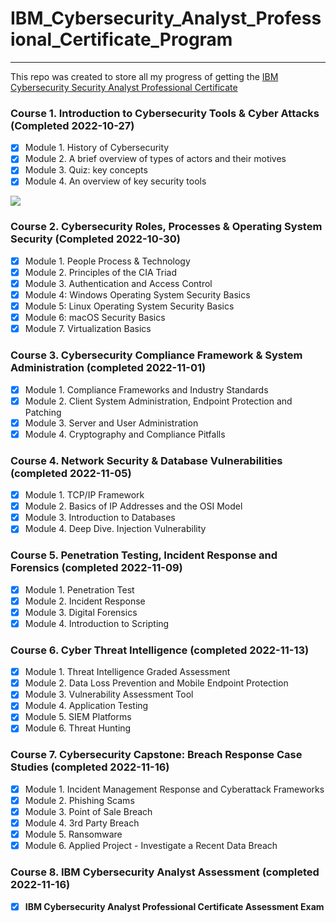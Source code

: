 # IBM_Cybersecurity_Analyst_Professional_Certificate_Program
 ---
 This repo was created to store all my progress of getting the [IBM Cybersecurity Security Analyst Professional Certificate](https://www.ibm.com/training/badge/ibm-cybersecurity-analyst-professional-certificate)
 
 ### Course 1. Introduction to Cybersecurity Tools & Cyber Attacks (Completed 2022-10-27) ###
- [x] Module 1. History of Cybersecurity
- [x] Module 2. A brief overview of types of actors and their motives
- [x] Module 3. Quiz: key concepts
- [x] Module 4. An overview of key security tools 

<img src = "/emirafiq88/IBM_Cybersecurity_Analyst_Professional_Certificate_Program/blob/main/Course%201%20Cert%20-%20Introduction%20to%20Cybersecurity%20Tools%20%26%20Cyber%20Attacks%20-%20X3GMTTMJRAVH.jpg?raw=true" style="max-width: 100%;" class="hoverZoomLink">

### Course 2. Cybersecurity Roles, Processes & Operating System Security  (Completed 2022-10-30) ###
- [x] Module 1. People Process & Technology
- [x] Module 2. Principles of the CIA Triad 
- [x] Module 3. Authentication and Access Control
- [x] Module 4: Windows Operating System Security Basics
- [x] Module 5: Linux Operating System Security Basics
- [x] Module 6: macOS Security Basics
- [x] Module 7. Virtualization Basics

### Course 3. Cybersecurity Compliance Framework & System Administration (completed 2022-11-01) ###
- [x] Module 1. Compliance Frameworks and Industry Standards
- [x] Module 2. Client System Administration, Endpoint Protection and Patching
- [x] Module 3. Server and User Administration
- [x] Module 4. Cryptography and Compliance Pitfalls

### Course 4. Network Security & Database Vulnerabilities (completed 2022-11-05) ###
- [x] Module 1. TCP/IP Framework
- [x] Module 2. Basics of IP Addresses and the OSI Model
- [x] Module 3. Introduction to Databases
- [x] Module 4. Deep Dive. Injection Vulnerability

### Course 5. Penetration Testing, Incident Response and Forensics (completed 2022-11-09) ###  
- [x] Module 1. Penetration Test 
- [x] Module 2. Incident Response 
- [x] Module 3. Digital Forensics 
- [x] Module 4. Introduction to Scripting 

### Course 6. Cyber Threat Intelligence (completed 2022-11-13) ###  
- [x] Module 1. Threat Intelligence Graded Assessment
- [x] Module 2. Data Loss Prevention and Mobile Endpoint Protection
- [x] Module 3. Vulnerability Assessment Tool
- [x] Module 4. Application Testing
- [x] Module 5. SIEM Platforms
- [x] Module 6. Threat Hunting

### Course 7. Cybersecurity Capstone: Breach Response Case Studies (completed 2022-11-16) ###
- [x] Module 1. Incident Management Response and Cyberattack Frameworks
- [x] Module 2. Phishing Scams 
- [x] Module 3. Point of Sale Breach
- [x] Module 4. 3rd Party Breach
- [x] Module 5. Ransomware
- [x] Module 6. Applied Project - Investigate a Recent Data Breach

### Course 8. IBM Cybersecurity Analyst Assessment (completed 2022-11-16) ###
- [x] **IBM Cybersecurity Analyst Professional Certificate Assessment Exam**


 
 
